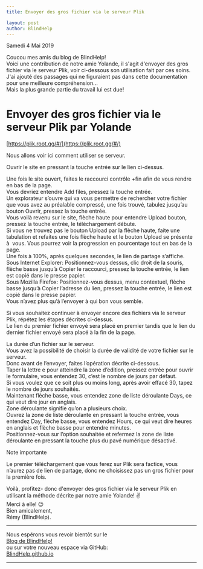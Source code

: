 ```yaml
---
title: Envoyer des gros fichier via le serveur Plik

layout: post
author: BlindHelp
---
```


<footer>Samedi 4 Mai 2019</footer>


Coucou mes amis du blog de BlindHelp!    
Voici une contribution de notre amie Yolande, il s'agit d'envoyer des gros fichier via le serveur Plik, voir ci-dessous son utilisation fait par ces soins.    
J'ai ajouté des passages qui ne figuraient pas dans cette documentation pour une meilleure compréhension...    
Mais la plus grande partie du travail lui est due!    

# Envoyer des gros fichier via le serveur Plik par Yolande #

[https://plik.root.gg/#/](https://plik.root.gg/#/)

Nous allons voir ici comment utiliser se serveur.

Ouvrir le site en pressant la touche entrée sur le lien ci-dessus.

Une fois le site ouvert, faites le raccourci contrôle +fin afin de vous rendre en bas de la page.    
Vous devriez entendre Add files, pressez la touche entrée.    
Un explorateur s’ouvre qui va vous permettre de rechercher votre fichier que vous avez au préalable compressé, une fois trouvé, tabulez jusqu’au bouton Ouvrir, pressez la touche entrée.    
Vous voilà revenu sur le site, flèche haute pour entendre Upload bouton, pressez la touche entrée, le téléchargement débute.    
Si vous ne trouvez pas le bouton Upload par la flèche haute, faite une tabulation et refaites une fois flèche haute et le bouton Upload se présente à  vous.
Vous pourrez voir la progression en pourcentage tout en bas de la page.    
Une fois à 100%, après quelques secondes, le lien de partage s’affiche.    
Sous Internet Explorer: Positionnez-vous dessus, clic droit de la souris, flèche basse jusqu’à Copier le raccourci, pressez la touche entrée, le lien est copié dans le presse papier.    
Sous Mozilla Firefox: Positionnez-vous dessus, menu contextuel, flèche basse jusqu’à Copier l’adresse du lien, pressez la touche entrée, le lien est copié dans le presse papier.    
Vous n’avez plus qu’à l’envoyer à qui bon vous semble.    

Si vous souhaitez continuer à envoyer  encore des fichiers via le serveur Plik, répétez les étapes décrites ci-dessus.    
Le lien du premier fichier envoyé sera  placé en premier tandis que le lien du dernier fichier envoyé sera placé à la fin de la page.    

La durée d’un fichier sur le serveur.    
Vous avez la possibilité de choisir la durée de validité de votre fichier sur le serveur.    
Donc avant de l’envoyer, faites l’opération décrite ci-dessous.    
Taper la lettre e pour atteindre la zone d’edition, pressez entrée pour ouvrir le formulaire, vous entendez 30, c’est le nombre de jours par défaut.    
Si vous voulez que ce soit plus ou moins long, après avoir effacé 30, tapez le nombre de jours souhaités.    
Maintenant flèche basse, vous entendez zone de liste déroulante Days, ce qui veut dire jour en anglais.    
Zone déroulante signifie qu’on a plusieurs choix.    
Ouvrez la zone de liste déroulante en pressant la touche entrée, vous entendez Day, flèche basse, vous entendez Hours, ce qui veut dire heures en anglais et flèche basse pour entendre minutes.    
Positionnez-vous sur l’option souhaitée et refermez la zone de liste déroulante en pressant la touche plus du pavé numérique désactivé.    

Note importante    

Le premier téléchargement que vous ferez sur Plik sera factice, vous n’aurez pas de lien de partage, donc ne choisissez pas un gros fichier pour la première fois.    

Voilà,  profitez- donc d'envoyer des gros fichier via le serveur Plik en utilisant la méthode décrite par notre amie Yolande! ✌    
Merci à elle! 😉     
Bien amicalement,              
Rémy (BlindHelp).

---

Nous espérons vous revoir bientôt sur le      
[Blog de BlindHelp!](http://blindhelp.blogspot.fr/)                    
ou sur  votre nouveau espace via GitHub:                     
[BlindHelp.github.io](https://blindhelp.github.io)                    

---